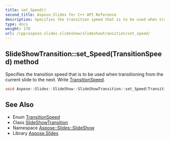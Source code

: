 ```yaml
---
title: set_Speed()
second_title: Aspose.Slides for C++ API Reference
description: Specifies the transition speed that is to be used when transitioning from the current slide to the next. Write TransitionSpeed.
type: docs
weight: 170
url: /cpp/aspose.slides.slideshow/slideshowtransition/set_speed/
---
```

## SlideShowTransition::set_Speed(TransitionSpeed) method


Specifies the transition speed that is to be used when transitioning from the current slide to the next. Write [TransitionSpeed](../../transitionspeed/).

```cpp
void Aspose::Slides::SlideShow::SlideShowTransition::set_Speed(TransitionSpeed value) override
```

## See Also

* Enum [TransitionSpeed](../transitionspeed/)
* Class [SlideShowTransition](./)
* Namespace [Aspose::Slides::SlideShow](../)
* Library [Aspose.Slides](../../)